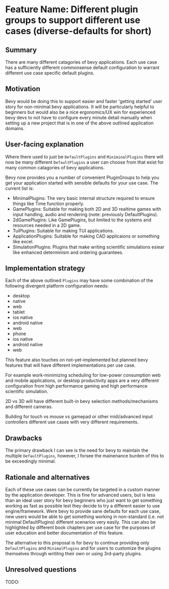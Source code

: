 # Feature Name: Different plugin groups to support different use cases (diverse-defaults for short)

## Summary

There are many different catagories of bevy applications. Each use case has a sufficiently different commonsense default configuration to warrant different use case specific default plugins.

## Motivation

Bevy would be doing this to support easier and faster 'getting started' user story for non-minimal bevy applications. It will be particularly helpful to beginners but would also be a nice ergonomics/UX win for experienced bevy devs to not have to configure every minute detail manually when setting up a new project that is in one of the above outlined application domains.

## User-facing explanation

Where there used to just be `DefaultPlugins` and `MiniminalPlugins` there will now be many different `DefaultPlugins` a user can choose from that exist for many common catagories of bevy applications.

Bevy now provides you a number of convenient PluginGroups to help you get your application started with sensible defaults for your use case.
The current list is:

- MinimalPlugins: The very basic internal structure required to ensure things like Time function properly.
- GamePlugins: Suitable for making both 2D and 3D realtime games with input handling, audio and rendering (note: previously DefaultPlugins).
- 2dGamePlugins: Like GamePlugins, but limited to the systems and resources needed in a 2D game.
- TuiPlugins: Suitable for making TUI applications.
- ApplicationPlugins: Suitable for making CAD applicaions or something like excel.
- SimulationPlugins: Plugins that make writing scientific simulations esiear like enhanced determinism and ordering guarantees.

## Implementation strategy

Each of the above outlined `Plugins` may have some combination of the following divergent platform configuration needs:

- desktop
 - native
 - web
- tablet
 - ios native
 - android native
 - web
- phone
 - ios native
 - android native
 - web

This feature also touches on not-yet-implemented but planned bevy features that will have different implementations per use case.

For example work-minimizing scheduling for low-power consumption web and mobile applications, or desktop productivity apps are a very different configuration from high performance gaming and high performance scientific simulation.

2D vs 3D will have different built-in bevy selection methods/mechanisms and different cameras.

Building for touch vs mouse vs gamepad or other midi/advanced input controllers different use cases with very different requirements.

## Drawbacks

The primary drawback I can see is the need for bevy to maintain the multiple `DefaultPlugins`, however, I forsee the mainenance burden of this to be exceedingly minimal.

## Rationale and alternatives

Each of these use cases can be currently be targeted in a custom manner by the application developer. This is fine for advanced users, but is less than an ideal user story for bevy beginners who just want to get something working as fast as possible lest they decide to try a different easier to use engine/framework. Were bevy to provide sane defaults for each use case, new users would be able to get something working in non-standard (i.e. not minimal DefaultPlugins) different scenarios very easily. This can also be highlighted by different book chapters per use case for the purposes of user education and better documentation of this feature.

The alternative to this proposal is for bevy to continue providing only `DefaultPlugins` and `MinimalPlugins` and for users to customize the plugins themselves through writitng their own or using 3rd-party plugins.

## Unresolved questions

TODO:
